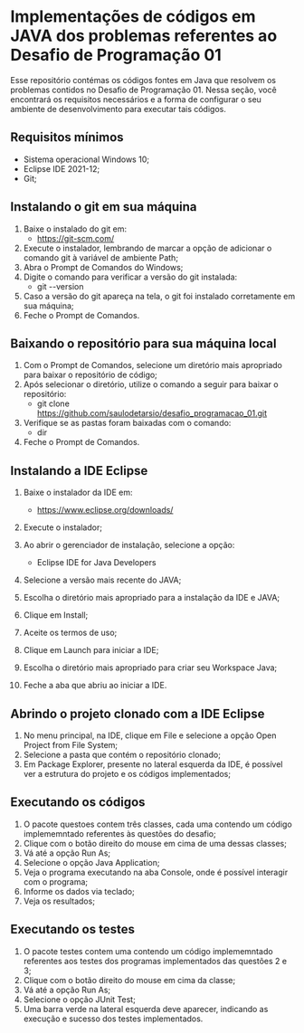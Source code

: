 # Implementações de códigos em JAVA dos problemas referentes ao Desafio de Programação 01
Esse repositório contémas os códigos fontes em Java que resolvem os problemas contidos no Desafio de Programação 01.
Nessa seção, você encontrará os requisitos necessários e a forma de configurar o seu ambiente de desenvolvimento para executar tais 
códigos.

## Requisitos mínimos
 * Sistema operacional Windows 10;
 * Eclipse IDE 2021-12;
 * Git;

## Instalando o git em sua máquina
 1. Baixe o instalado do git em:
	- https://git-scm.com/
 2. Execute o instalador, lembrando de marcar a opção de adicionar o comando git à variável de ambiente Path;
 3. Abra o Prompt de Comandos do Windows;
 4. Digite o comando para verificar a versão do git instalada:
	- git --version
 5. Caso a versão do git apareça na tela, o git foi instalado corretamente em sua máquina;
 6. Feche o Prompt de Comandos.
 
## Baixando o repositório para sua máquina local
 1. Com o Prompt de Comandos, selecione um diretório mais apropriado para baixar o repositório de código;
 2. Após selecionar o diretório, utilize o comando a seguir para baixar o repositório:
    - git clone https://github.com/saulodetarsio/desafio_programacao_01.git
 3. Verifique se as pastas foram baixadas com o comando:
	- dir
 4. Feche o Prompt de Comandos.
	
## Instalando a IDE Eclipse
1. Baixe o instalador da IDE em:
	- https://www.eclipse.org/downloads/
		
2. Execute o instalador;
3. Ao abrir o gerenciador de instalação, selecione a opção:
	- Eclipse IDE for Java Developers
	
4. Selecione a versão mais recente do JAVA;
5. Escolha o diretório mais apropriado para a instalação da IDE e JAVA;
6. Clique em Install;
7. Aceite os termos de uso;
8. Clique em Launch para iniciar a IDE;
9. Escolha o diretório mais apropriado para criar seu Workspace Java;
10. Feche a aba que abriu ao iniciar a IDE.
	
## Abrindo o projeto clonado com a IDE Eclipse
1. No menu principal, na IDE, clique em File e selecione a opção Open Project from File System;
2. Selecione a pasta que contém o repositório clonado;
3. Em Package Explorer, presente no lateral esquerda da IDE, é possível ver a estrutura do projeto e os códigos implementados;

## Executando os códigos
1. O pacote questoes contem três classes, cada uma contendo um código implememntado referentes às questões do desafio;
2. Clique com o botão direito do mouse em cima de uma dessas classes;
3. Vá até a opção Run As;
4. Selecione o opção Java Application;
5. Veja o programa executando na aba Console, onde é possível interagir com o programa;
6. Informe os dados via teclado;
7. Veja os resultados;

## Executando os testes
1. O pacote testes contem uma contendo um código implememntado referentes aos testes dos programas implementados das questões 2 e 3;
2. Clique com o botão direito do mouse em cima da classe;
3. Vá até a opção Run As;
4. Selecione o opção JUnit Test;
5. Uma barra verde na lateral esquerda deve aparecer, indicando as execução e sucesso dos testes implementados.